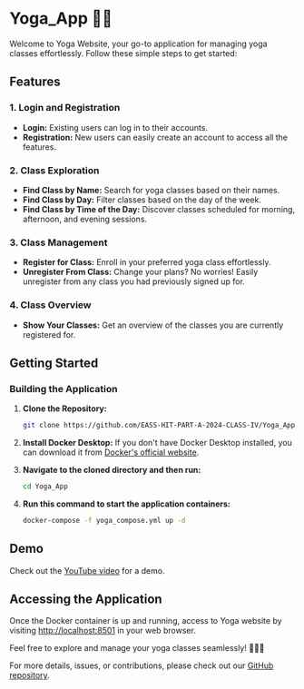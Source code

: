 # Yoga_App 🧘‍♂️

Welcome to Yoga Website, your go-to application for managing yoga classes effortlessly. Follow these simple steps to get started:

## Features

### 1. Login and Registration
- **Login:** Existing users can log in to their accounts.
- **Registration:** New users can easily create an account to access all the features.

### 2. Class Exploration
- **Find Class by Name:** Search for yoga classes based on their names.
- **Find Class by Day:** Filter classes based on the day of the week.
- **Find Class by Time of the Day:** Discover classes scheduled for morning, afternoon, and evening sessions.

### 3. Class Management
- **Register for Class:** Enroll in your preferred yoga class effortlessly.
- **Unregister From Class:** Change your plans? No worries! Easily unregister from any class you had previously signed up for.

### 4. Class Overview
- **Show Your Classes:** Get an overview of the classes you are currently registered for.

## Getting Started

### Building the Application

1. **Clone the Repository:**
   ```bash
   git clone https://github.com/EASS-HIT-PART-A-2024-CLASS-IV/Yoga_App.git
   ```

2. **Install Docker Desktop:**
   If you don't have Docker Desktop installed, you can download it from [Docker's official website](https://www.docker.com/products/docker-desktop).

3. **Navigate to the cloned directory and then run:**
    ```bash
    cd Yoga_App
   ```

4. **Run this command to start the application containers:**
   ```bash
   docker-compose -f yoga_compose.yml up -d
   ```
## Demo

Check out the [YouTube video](https://youtu.be/9d_aAwZwxbM?si=NVyql1aEadeKWMRx) for a demo.

## Accessing the Application

Once the Docker container is up and running, access to Yoga website by visiting [http://localhost:8501](http://localhost:8501) in your web browser.

Feel free to explore and manage your yoga classes seamlessly! 🧘‍♀️🌟

For more details, issues, or contributions, please check out our [GitHub repository](https://github.com/EASS-HIT-PART-A-2022-CLASS-III/Yoga_App).

